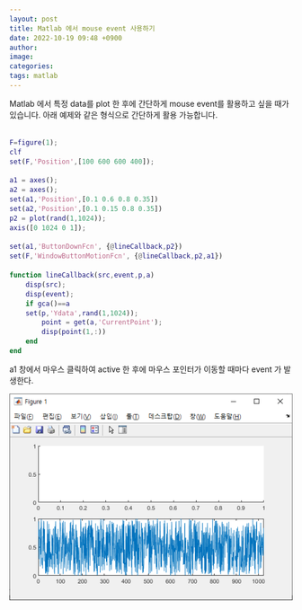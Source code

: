 ```yaml
---
layout: post
title: Matlab 에서 mouse event 사용하기
date: 2022-10-19 09:48 +0900
author:
image:
categories:
tags: matlab
---
```



Matlab 에서 특정 data를 plot 한 후에 간단하게 mouse event를 활용하고 싶을 때가 있습니다.
아래 예제와 같은 형식으로 간단하게 활용 가능합니다.

```matlab

F=figure(1);
clf
set(F,'Position',[100 600 600 400]);

a1 = axes();
a2 = axes();
set(a1,'Position',[0.1 0.6 0.8 0.35])
set(a2,'Position',[0.1 0.15 0.8 0.35])
p2 = plot(rand(1,1024));
axis([0 1024 0 1]);

set(a1,'ButtonDownFcn', {@lineCallback,p2})
set(F,'WindowButtonMotionFcn', {@lineCallback,p2,a1})

function lineCallback(src,event,p,a)
	disp(src);
	disp(event);
	if gca()==a
   	set(p,'Ydata',rand(1,1024));
		point = get(a,'CurrentPoint');
		disp(point(1,:))
	end
end

```

a1 창에서 마우스 클릭하여 active 한 후에
마우스 포인터가 이동할 때마다 event 가 발생한다.

![Desktop View](assets/img/202210191001.PNG)

